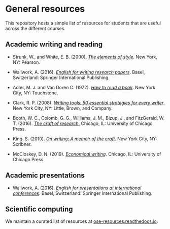 # General resources

This repository hosts a simple list of resources for students that are useful across the different courses.

## Academic writing and reading

* Strunk, W., and White, E. B. (2000). [*The elements of style*](https://www.pearson.com/us/higher-education/program/Strunk-Elements-of-Style-The-4th-Edition/PGM258483.html). New York, NY: Pearson.

* Wallwork, A. (2016). [*English for writing research papers*](https://www.springer.com/gp/book/9783319260921). Basel, Switzerland:  Springer International Publishing.

* Adler, M. J. and Van Doren C. (1972). [*How to read a book*](http://www.harvard.com/book/how_to_read_a_book_a_touchstone_book/). New York City, NY: Touchstone. 

* Clark, R. P. (2008). [*Writing tools: 50 essential strategies for every writer*](https://www.littlebrown.com/titles/roy-peter-clark/writing-tools/9780316028400/). New York City, NY: Little, Brown, and Company.

* Booth, W. C., Colomb, G. G., Williams, J. M., Bizup, J., and FitzGerald, W. T. (2016). [*The craft of research*.](https://press.uchicago.edu/ucp/books/book/chicago/C/bo23521678.html) Chicago, IL: University of Chicago Press.

* King, S. (2010). [*On writing: A memoir of the craft*](https://www.simonandschuster.com/books/On-Writing/Stephen-King/9781439156810). New York City, NY: Scribner.

* McCloskey, D. N. (2019). [*Economical writing*](https://press.uchicago.edu/ucp/books/book/chicago/E/bo25674588.html). Chicago, IL: University of Chicago Press.

## Academic presentations

* Wallwork, A. (2016). [*English for presentations at international conferences*](https://www.springer.com/de/book/9783319263281). Basel, Switzerland: Springer International Publishing.

## Scientific computing

We maintain a curated list of resources at [ose-resources.readthedocs.io](https://ose-resources.readthedocs.io).
